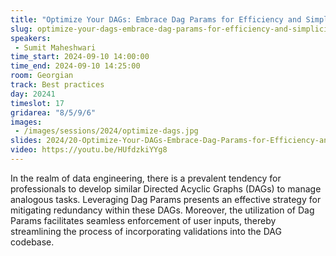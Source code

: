 ```yaml
---
title: "Optimize Your DAGs: Embrace Dag Params for Efficiency and Simplicity"
slug: optimize-your-dags-embrace-dag-params-for-efficiency-and-simplicity
speakers:
 - Sumit Maheshwari
time_start: 2024-09-10 14:00:00
time_end: 2024-09-10 14:25:00
room: Georgian
track: Best practices
day: 20241
timeslot: 17
gridarea: "8/5/9/6"
images: 
 - /images/sessions/2024/optimize-dags.jpg
slides: 2024/20-Optimize-Your-DAGs-Embrace-Dag-Params-for-Efficiency-and-Simplicity.pdf
video: https://youtu.be/HUfdzkiYYg8
---
```


In the realm of data engineering, there is a prevalent tendency for professionals to develop similar Directed Acyclic Graphs (DAGs) to manage analogous tasks. Leveraging Dag Params presents an effective strategy for mitigating redundancy within these DAGs. Moreover, the utilization of Dag Params facilitates seamless enforcement of user inputs, thereby streamlining the process of incorporating validations into the DAG codebase.